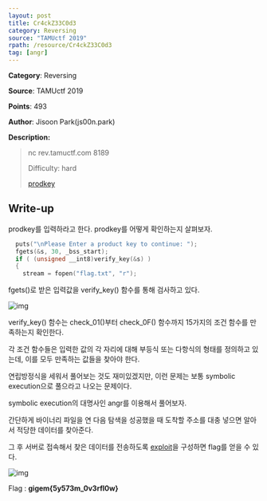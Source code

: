 ```yaml
---
layout: post
title: Cr4ckZ33C0d3
category: Reversing
source: "TAMUctf 2019"
rpath: /resource/Cr4ckZ33C0d3
tag: [angr]
---
```


**Category**: Reversing

**Source**: TAMUctf 2019

**Points**: 493

**Author**: Jisoon Park(js00n.park)

**Description:** 

> nc rev.tamuctf.com 8189
> 
> Difficulty: hard
> 
> [prodkey]({{site.github.master}}{{page.rpath}}/prodkey)


## Write-up

prodkey를 입력하라고 한다. prodkey를 어떻게 확인하는지 살펴보자.

```c
  puts("\nPlease Enter a product key to continue: ");
  fgets(&s, 30, _bss_start);
  if ( (unsigned __int8)verify_key(&s) )
  {
    stream = fopen("flag.txt", "r");
```
fgets()로 받은 입력값을 verify_key() 함수를 통해 검사하고 있다.

![img]({{page.rpath|prepend:site.baseurl}}/verify_key.png)

verify_key() 함수는 check_01()부터 check_0F() 함수까지 15가지의 조건 함수를 만족하는지 확인한다.

각 조건 함수들은 입력한 값의 각 자리에 대해 부등식 또는 다항식의 형태를 정의하고 있는데, 이를 모두 만족하는 값들을 찾아야 한다.

연립방정식을 세워서 풀어보는 것도 재미있겠지만, 이런 문제는 보통 symbolic execution으로 풀으라고 나오는 문제이다.

symbolic execution의 대명사인 angr를 이용해서 풀어보자.

간단하게 바이너리 파일을 연 다음 탐색을 성공했을 때 도착할 주소를 대충 넣으면 알아서 적당한 데이터를 찾아준다.

그 후 서버로 접속해서 찾은 데이터를 전송하도록 [exploit]({{site.github.master}}{{page.rpath}}/ex.py)을 구성하면 flag를 얻을 수 있다.

![img]({{page.rpath|prepend:site.baseurl}}/flag.png)

Flag : **gigem{5y573m_0v3rfl0w}**
